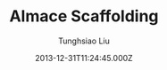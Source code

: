 ---
title: Almace Scaffolding
github: https://github.com/sparanoid/almace-scaffolding
demo: https://sparanoid.com/lab/amsf/
author: Tunghsiao Liu
ssg:
  - Jekyll
cms:
  - Markdown
date: 2013-12-31T11:24:45.000Z
description: >-
  AMSF, a.k.a. Almace Scaffolding, a super-fast Jekyll framework fighting
  against the website obesity. It supports LiveReload, Sass, HTML minification,
  inlined stylesheets and more.
draft: true
publish_date: '2013-12-31T11:24:45Z'
update_date: '2022-11-03T05:31:15Z'
github_star: 299
github_fork: 179
---
